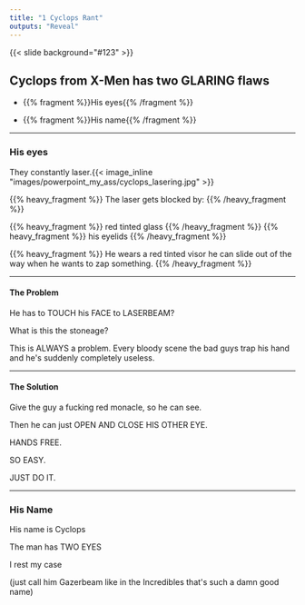 ```yaml
---
title: "1 Cyclops Rant"
outputs: "Reveal"
---
```


{{< slide background="#123" >}}

## Cyclops from X-Men has two GLARING flaws

- {{% fragment %}}His eyes{{% /fragment %}}

- {{% fragment %}}His name{{% /fragment %}}

---

### His eyes

They constantly laser.{{< image_inline "images/powerpoint_my_ass/cyclops_lasering.jpg" >}}

{{% heavy_fragment %}} The laser gets blocked by: {{% /heavy_fragment %}}

{{% heavy_fragment %}} red tinted glass {{% /heavy_fragment %}}
{{% heavy_fragment %}} his eyelids {{% /heavy_fragment %}}

{{% heavy_fragment %}} He wears a red tinted visor he can slide out of the way when he wants to zap something. {{% /heavy_fragment %}}

---

#### The Problem

He has to TOUCH his FACE to LASERBEAM?

What is this the stoneage?

This is ALWAYS a problem. Every bloody scene the bad guys trap his hand and he's suddenly completely useless.

---

#### The Solution

Give the guy a fucking red monacle, so he can see.

Then he can just OPEN AND CLOSE HIS OTHER EYE.

HANDS FREE.

SO EASY.

JUST DO IT.

---

### His Name

His name is Cyclops

The man has TWO EYES

I rest my case

(just call him Gazerbeam like in the Incredibles that's such a damn good name)
